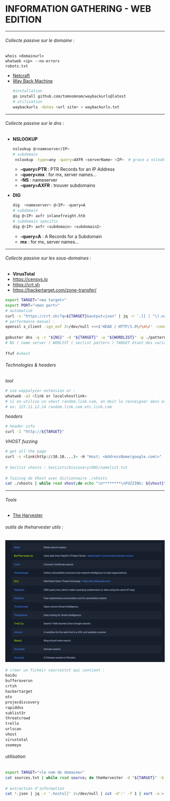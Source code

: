 # INFORMATION GATHERING - WEB EDITION
-----
###### Collecte passive sur le domaine :

    whois <domainurl>
    whatweb <ip> --no-errors
    robots.txt

* [Netcraft](https://sitereport.netcraft.com)
* [Way Back Machine](https://web.archive.org/)
    ```bash
    #installation
    go install github.com/tomnomnom/waybackurls@latest
    # utilisation
    waybackurls -dates <url site> > waybackurls.txt
    ```
-----
###### Collecte passive sur le dns :

* **NSLOOKUP**
    ```bash
    nslookup @<nameserver/IP>
    # subdomain 
     nslookup -type=any -query=AXFR <serverName> <IP>  # grace a nslookup -NS
    ```
    * **-query=PTR** : PTR Records for an IP Address
    * **-query=mx** : for mx, server names...
    * **-NS** : nameserver
    * **-query=AXFR** : trouver subdomains

* **DIG**
    ```bash
    dig  <nameserver> @<IP> -query=A 
    # subdomain
    dig @<IP> axfr inlanefreight.htb
    # subdomain specific
    dig @<IP> axfr <subdomain> <subdomain2>
    ```
    * **-query=A** : A Records for a Subdomain
    * **mx**  : for mx, server names...
------
###### Collecte passive sur les sous-domaines :

* **VirusTotal**
* https://censys.io
* https://crt.sh
* https://hackertarget.com/zone-transfer/

```bash
export TARGET="<ma target>"
export PORT="<mon port>"
# automatisé
curl -s "https://crt.sh/?q=${TARGET}&output=json" | jq -r '.[] | "\(.name_value)\n\(.common_name)"' | sort -u > "${TARGET}_crt.sh.txt"
# performance manuel :
openssl s_client -ign_eof 2>/dev/null <<<$'HEAD / HTTP/1.0\r\n\r' -connect "${TARGET}:${PORT}" | openssl x509 -noout -text -in - | grep 'DNS' | sed -e 's|DNS:|\n|g' -e 's|^\*.*||g' | tr -d ',' | sort -u

gobuster dns -q -r "${NS}" -d "${TARGET}" -w "${WORDLIST}" -p ./patterns.txt -o "gobuster_${TARGET}.txt"
# NS ( name server ) WORLIST ( seclist pattern ) TARGET étant des variables bash

ffuf #vhost
```
###### Technologies & headers
_tool_

```bash
# use wappalyzer extension or :
whatweb -a3 <link or localvhostlink>
# si on utilise un vhost random.link.com, on doit le renseigner dans etc/hosts
# ex: 127.11.12.14 random.link.com etc.link.com
```

_headers_

```bash
# header info
curl -I "http://${TARGET}"
```
_VHOST fuzzing_
```bash
# get all the page
curl -s <link(http://10.10....)> -H "Host: <AddressName(google.com)>"

# Seclist vhosts : SecLists/Discovery/DNS/namelist.txt

# fuzzing de Vhost avec dictionnaire ./vhosts
cat ./vhosts | while read vhost;do echo "\n********\nFUZZING: ${vhost}\n********";curl -s -I http://192.168.10.10 -H "HOST: ${vhost}.randomtarget.com" | grep "Content-Length: ";done
```

-------
###### Tools
* [The Harvester](https://github.com/laramies/theHarvester)

###### outils de theharvester utils :
![outils utils](../../Ressources/IMG/0-info-gat-web-01.png) 
```bash
# creer un ficheir sourcestxt qui contient :
baidu
bufferoverun
crtsh
hackertarget
otx
projecdiscovery
rapiddns
sublist3r
threatcrowd
trello
urlscan
vhost
virustotal
zoomeye
```

###### utilisation

```bash
export TARGET="<le nom de domaine>"
cat sources.txt | while read source; do theHarvester -d "${TARGET}" -b $source -f "${source}_${TARGET}";done

# extraction d'information
cat *.json | jq -r '.hosts[]' 2>/dev/null | cut -d':' -f 1 | sort -u > "${TARGET}_theHarvester.txt"
```

